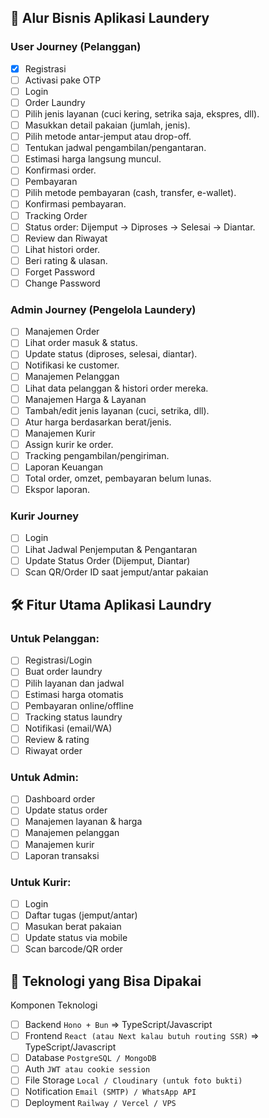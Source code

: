 ## 🧠 Alur Bisnis Aplikasi Laundery

### User Journey (Pelanggan)
- [x] Registrasi
- [ ] Activasi pake OTP
- [ ] Login
- [ ] Order Laundry
- [ ] Pilih jenis layanan (cuci kering, setrika saja, ekspres, dll).
- [ ] Masukkan detail pakaian (jumlah, jenis).
- [ ] Pilih metode antar-jemput atau drop-off.
- [ ] Tentukan jadwal pengambilan/pengantaran.
- [ ] Estimasi harga langsung muncul.
- [ ] Konfirmasi order.
- [ ] Pembayaran
- [ ] Pilih metode pembayaran (cash, transfer, e-wallet).
- [ ] Konfirmasi pembayaran.
- [ ] Tracking Order
- [ ] Status order: Dijemput → Diproses → Selesai → Diantar.
- [ ] Review dan Riwayat
- [ ] Lihat histori order.
- [ ] Beri rating & ulasan.
- [ ] Forget Password
- [ ] Change Password

### Admin Journey (Pengelola Laundery)
- [ ] Manajemen Order
- [ ] Lihat order masuk & status.
- [ ] Update status (diproses, selesai, diantar).
- [ ] Notifikasi ke customer.
- [ ] Manajemen Pelanggan
- [ ] Lihat data pelanggan & histori order mereka.
- [ ] Manajemen Harga & Layanan
- [ ] Tambah/edit jenis layanan (cuci, setrika, dll).
- [ ] Atur harga berdasarkan berat/jenis.
- [ ] Manajemen Kurir
- [ ] Assign kurir ke order.
- [ ] Tracking pengambilan/pengiriman.
- [ ] Laporan Keuangan
- [ ] Total order, omzet, pembayaran belum lunas.
- [ ] Ekspor laporan.

### Kurir Journey
- [ ] Login
- [ ] Lihat Jadwal Penjemputan & Pengantaran
- [ ] Update Status Order (Dijemput, Diantar)
- [ ] Scan QR/Order ID saat jemput/antar pakaian

## 🛠️ Fitur Utama Aplikasi Laundry
### Untuk Pelanggan:
- [ ] Registrasi/Login
- [ ] Buat order laundry
- [ ] Pilih layanan dan jadwal
- [ ] Estimasi harga otomatis
- [ ] Pembayaran online/offline
- [ ] Tracking status laundry
- [ ] Notifikasi (email/WA)
- [ ] Review & rating
- [ ] Riwayat order

### Untuk Admin:
- [ ] Dashboard order
- [ ] Update status order
- [ ] Manajemen layanan & harga
- [ ] Manajemen pelanggan
- [ ] Manajemen kurir
- [ ] Laporan transaksi

### Untuk Kurir:
- [ ] Login
- [ ] Daftar tugas (jemput/antar)
- [ ] Masukan berat pakaian
- [ ] Update status via mobile
- [ ] Scan barcode/QR order

## 🔧 Teknologi yang Bisa Dipakai
Komponen	Teknologi
- [ ] Backend	`Hono + Bun` => TypeScript/Javascript
- [ ] Frontend	`React (atau Next kalau butuh routing SSR)` => TypeScript/Javascript
- [ ] Database	`PostgreSQL / MongoDB`
- [ ] Auth	`JWT atau cookie session`
- [ ] File Storage	`Local / Cloudinary (untuk foto bukti)`
- [ ] Notification	`Email (SMTP) / WhatsApp API`
- [ ] Deployment	`Railway / Vercel / VPS`
